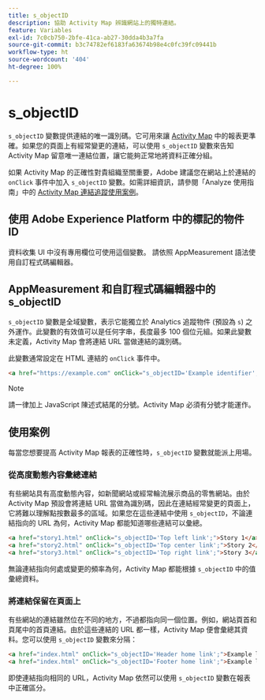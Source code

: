 ```yaml
---
title: s_objectID
description: 協助 Activity Map 辨識網站上的獨特連結。
feature: Variables
exl-id: 7c0cb750-2bfe-41ca-ab27-30dda4b3a7fa
source-git-commit: b3c74782ef6183fa63674b98e4c0fc39fc09441b
workflow-type: ht
source-wordcount: '404'
ht-degree: 100%

---
```


# s_objectID

`s_objectID` 變數提供連結的唯一識別碼。它可用來讓 [Activity Map](/help/analyze/activity-map/activity-map.md) 中的報表更準確。如果您的頁面上有經常變更的連結，可以使用 `s_objectID` 變數來告知 Activity Map 留意唯一連結位置，讓它能夠正常地將資料正確分組。

如果 Activity Map 的正確性對貴組織至關重要，Adobe 建議您在網站上於連結的 `onClick` 事件中加入 `s_objectID` 變數。如需詳細資訊，請參閱「Analyze 使用指南」中的 [Activity Map 連結追蹤使用案例](/help/analyze/activity-map/activitymap-link-tracking/activitymap-link-tracking-use-case.md)。

## 使用 Adobe Experience Platform 中的標記的物件 ID

資料收集 UI 中沒有專用欄位可使用這個變數。 請依照 AppMeasurement 語法使用自訂程式碼編輯器。

## AppMeasurement 和自訂程式碼編輯器中的 s_objectID

`s_objectID` 變數是全域變數，表示它能獨立於 Analytics 追蹤物件 (預設為 `s`) 之外運作。此變數的有效值可以是任何字串，長度最多 100 個位元組。如果此變數未定義，Activity Map 會將連結 URL 當做連結的識別碼。

此變數通常設定在 HTML 連結的 `onClick` 事件中。

```HTML
<a href="https://example.com" onClick="s_objectID='Example identifier';">Example link</a>
```

>[!NOTE]
>
>請一律加上 JavaScript 陳述式結尾的分號。Activity Map 必須有分號才能運作。

## 使用案例

每當您想要提高 Activity Map 報表的正確性時，`s_objectID` 變數就能派上用場。

### 從高度動態內容彙總連結

有些網站具有高度動態內容，如新聞網站或經常輪流展示商品的零售網站。由於 Activity Map 預設會將連結 URL 當做為識別碼，因此在連結經常變更的頁面上，它將難以理解點按數最多的區域。如果您在這些連結中使用 `s_objectID`，不論連結指向的 URL 為何，Activity Map 都能知道哪些連結可以彙總。

```HTML
<a href="story1.html" onClick="s_objectID='Top left link';">Story 1</a>
<a href="story2.html" onClick="s_objectID='Top center link';">Story 2</a>
<a href="story3.html" onClick="s_objectID='Top right link';">Story 3</a>
```

無論連結指向何處或變更的頻率為何，Activity Map 都能根據 `s_objectID` 中的值彙總資料。

### 將連結保留在頁面上

有些網站的連結雖然位在不同的地方，不過都指向同一個位置。例如，網站頁首和頁尾中的首頁連結。由於這些連結的 URL 都一樣，Activity Map 便會彙總其資料。您可以使用 `s_objectID` 變數來分隔：

```HTML
<a href="index.html" onClick="s_objectID='Header home link';">Example link in Header</a>
<a href="index.html" onClick="s_objectID='Footer home link';">Example link in Footer</a>
```

即使連結指向相同的 URL，Activity Map 依然可以使用 `s_objectID` 變數在報表中正確區分。

